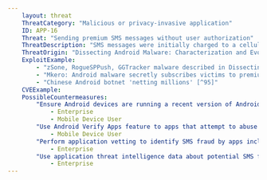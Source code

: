 ```yaml
---
    layout: threat
    ThreatCategory: "Malicious or privacy-invasive application"
    ID: APP-16
    Threat: "Sending premium SMS messages without user authorization"
    ThreatDescription: "SMS messages were initially charged to a cellular subscriber's account on a per-message basis. However, some services use SMS messaging as a payment method. The charge associated with the SMS message is placed on the cellular subscriber's account and collected along with standard cellular service fees. This model enables app developers to potentially collude with premium SMS service providers to commit fraud against users. The subscriber is held responsible for the fraudulent charges by the cellular carrier. Early forms of this attack exploited the weak OS permission models that allowed apps to send premium SMS messages without user interaction, which prompted improvement by affected OS developers. Contemporary variants must instead exploit vulnerabilities in the mobile OS to send messages without user knowledge and consent."
    ThreatOrigin: "Dissecting Android Malware: Characterization and Evolution [^85]"
    ExploitExample:
        - "zSone, RogueSPPush, GGTracker malware described in Dissecting Android Malware: Characterization and Evolution [^85]"
        - "Mkero: Android malware secretly subscribes victims to premium SMS services [^94]"
        - "Chinese Android botnet 'netting millions' [^95]"
    CVEExample:
    PossibleCountermeasures:
        "Ensure Android devices are running a recent version of Android, as starting in Android 4.2, user confirmation is needed before apps can send premium SMSs (source: https://source.android.com/security/enhancements/enhancements42.html).":
            - Enterprise
            - Mobile Device User
        "Use Android Verify Apps feature to apps that attempt to abuse SMS functionality.":
            - Mobile Device User
        "Perform application vetting to identify SMS fraud by apps including permission requests made by the apps.":
            - Enterprise
        "Use application threat intelligence data about potential SMS fraud risks associated with apps installed on devices.":
            - Enterprise
---
```

